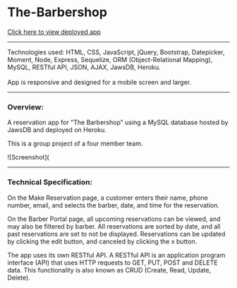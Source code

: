 # The-Barbershop

[Click here to view deployed app](https://evening-everglades-28431.herokuapp.com/index.html)
<br>
***

Technologies used: HTML, CSS, JavaScript, jQuery, Bootstrap, Datepicker, Moment, Node, Express, Sequelize, ORM (Object-Relational Mapping), MySQL, RESTful API, JSON, AJAX, JawsDB, Heroku.
<br></br>
App is responsive and designed for a mobile screen and larger. 

***
### Overview:
A reservation app for "The Barbershop" using a MySQL database hosted by JawsDB and deployed on Heroku. 

This is a group project of a four member team.

![Screenshot](
***
### Technical Specification:

On the Make Reservation page, a customer enters their name, phone number, email, and selects the barber, date, and time for the reservation. 

On the Barber Portal page, all upcoming reservations can be viewed, and may also be filtered by barber. All reservations are sorted by date, and all past reservations are set to not be displayed. Reservations can be updated by clicking the edit button, and canceled by clicking the x button.

The app uses its own RESTful API. A RESTful API is an application program interface (API) that uses HTTP requests to GET, PUT, POST and DELETE data. This functionality is also known as CRUD (Create, Read, Update, Delete).


